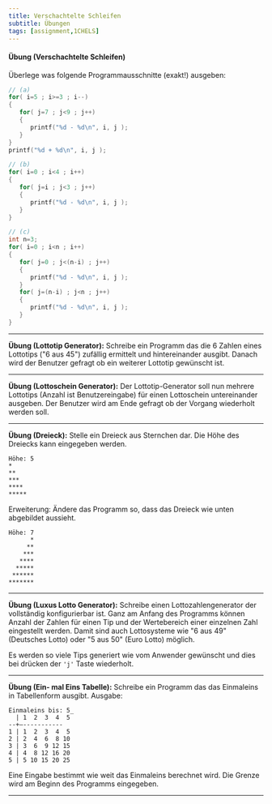 ```yaml
---
title: Verschachtelte Schleifen
subtitle: Übungen
tags: [assignment,1CHELS]
---
```


#### Übung (Verschachtelte Schleifen)

Überlege was folgende Programmausschnitte (exakt!) ausgeben:


```c
// (a)
for( i=5 ; i>=3 ; i--)
{
   for( j=7 ; j<9 ; j++)
   {
      printf("%d - %d\n", i, j );
   }
}
printf("%d + %d\n", i, j );
```


```c
// (b)
for( i=0 ; i<4 ; i++)
{
   for( j=i ; j<3 ; j++)
   {
      printf("%d - %d\n", i, j );
   }
}
```


```c
// (c)
int n=3;
for( i=0 ; i<n ; i++)
{
   for( j=0 ; j<(n-i) ; j++)
   {
      printf("%d - %d\n", i, j );
   }
   for( j=(n-i) ; j<n ; j++)
   {
      printf("%d - %d\n", i, j );
   }
}
```

---



**Übung (Lottotip Generator):**
Schreibe ein Programm das die 6 Zahlen eines Lottotips ("6 aus 45") zufällig ermittelt und hintereinander ausgibt. Danach wird der Benutzer gefragt ob ein weiterer Lottotip gewünscht ist.

---


**Übung (Lottoschein Generator):**
Der Lottotip-Generator soll nun mehrere Lottotips (Anzahl ist Benutzereingabe) für einen Lottoschein untereinander ausgeben. Der Benutzer wird am Ende gefragt ob der Vorgang wiederholt werden soll.

---

**Übung (Dreieck):**
Stelle ein Dreieck aus Sternchen dar.
Die Höhe des Dreiecks kann eingegeben werden.


```
Höhe: 5
*
**
***
****
*****
```

Erweiterung:  Ändere das Programm so, dass das Dreieck wie unten abgebildet aussieht.


```
Höhe: 7
      *
     **
    ***
   ****
  *****
 ******
*******
```






---

**Übung (Luxus Lotto Generator):**
Schreibe einen Lottozahlengenerator der vollständig konfigurierbar ist. Ganz am Anfang des Programms können Anzahl der Zahlen für einen Tip und der Wertebereich einer einzelnen Zahl eingestellt werden. Damit sind auch Lottosysteme wie "6 aus 49" (Deutsches Lotto) oder "5 aus 50" (Euro Lotto) möglich.

Es werden so viele Tips generiert wie vom Anwender gewünscht und dies bei drücken der `'j'` Taste wiederholt.



---

**Übung (Ein- mal Eins Tabelle):**
Schreibe ein Programm das das Einmaleins in Tabellenform ausgibt. Ausgabe:

```
Einmaleins bis: 5_
  | 1  2  3  4  5
--+–-----------
1 | 1  2  3  4  5
2 | 2  4  6  8 10
3 | 3  6  9 12 15
4 | 4  8 12 16 20
5 | 5 10 15 20 25
```

Eine Eingabe bestimmt wie weit das Einmaleins berechnet wird. Die Grenze wird am Beginn des Programms eingegeben.

---



